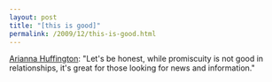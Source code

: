 ```yaml
---
layout: post
title: "[this is good]"
permalink: /2009/12/this-is-good.html
---
```


[Arianna Huffington](http://www.huffingtonpost.com/arianna-huffington/journalism-2009-desperate_b_374642.html): "Let's be honest, while promiscuity is not good in relationships, it's great for those looking for news and information."